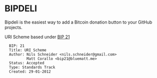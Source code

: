 BIPDELI
=======

Bipdeli is the easiest way to add a Bitcoin donation button to your GitHub projects.

URI Scheme based under [BIP 21](https://github.com/bitcoin/bips/blob/master/bip-0021.mediawiki)


```text
  BIP: 21
  Title: URI Scheme
  Author: Nils Schneider <nils.schneider@gmail.com>
          Matt Corallo <bip21@bluematt.me>
  Status: Accepted
  Type: Standards Track
  Created: 29-01-2012
```
